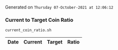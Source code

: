 Generated on `Thursday 07-October-2021 at 12:06:12`

### Current to Target Coin Ratio
`current_coin_ratio.sh`

Date|Current|Target|Ratio
---|---|---|---
